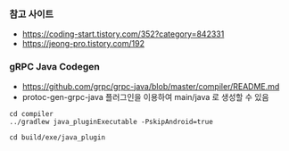 ### 참고 사이트
* https://coding-start.tistory.com/352?category=842331
* https://jeong-pro.tistory.com/192

### gRPC Java Codegen
* https://github.com/grpc/grpc-java/blob/master/compiler/README.md
* protoc-gen-grpc-java 플러그인을 이용하여 main/java 로 생성할 수 있음
```
cd compiler
../gradlew java_pluginExecutable -PskipAndroid=true

cd build/exe/java_plugin
```